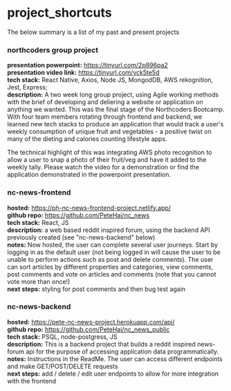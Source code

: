 # project_shortcuts

The below summary is a list of my past and present projects

### northcoders group project

**presentation powerpoint:** https://tinyurl.com/2p896pa2  
**presentation video link:** https://tinyurl.com/yck5te5d   
**tech stack:** React Native, Axios, Node JS, MongodDB, AWS rekognition, Jest, Express;  
**description:** A two week long group project, using Agile working methods with the brief of developing and deliering a website or application on anything we wanted.  This was the final stage of the Northcoders Bootcamp.  With four team members rotating through frontend and backend, we learned new tech stacks to produce an application that would track a user's weekly consumption of unique fruit and vegetables - a positive twist on many of the dieting and calories counting lifestyle apps.  
  
The technical highlight of this was integrating AWS photo recognition to allow a user to snap a photo of their fruit/veg and have it added to the weekly tally.  Please watch the video for a demonstration or find the application demonstrated in the powerpoint presentation.


### nc-news-frontend

**hosted:** https://ph-nc-news-frontend-project.netlify.app/  
**github repo:** https://github.com/PeteHai/nc_news  
**tech stack:** React, JS  
**description:** a web based reddit inspired forum, using the backend API previously created (see "nc-news-backend" below)  
**notes:** Now hosted, the user can complete several user journeys.  Start by logging in as the default user (not being logged in will cause the user to be unable to perform actions such as post and delete comments).  The user can sort articles by different properties and categories, view comments, post comments and vote on articles and comments (note that you cannot vote more than once!)  
**next steps:** styling for post comments and then bug test again

### nc-news-backend

**hosted:** https://pete-nc-news-project.herokuapp.com/api/  
**github repo:** https://github.com/PeteHai/nc_news_public  
**tech stack:**  PSQL, node-postgress, JS  
**description:**  This is a backend project that builds a reddit inspired news-forum api for the purpose of accessing application data programmatically.  
**notes:**   Instructions in the ReadMe.  The user can access different endpoints and make GET/POST/DELETE requests  
**next steps:** add / delete / edit user endpoints to allow for more integration with the frontend
